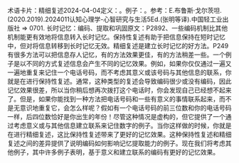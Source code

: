 

术语卡片：精细复述2024-04-04定义：。例子：。参考：E.布鲁斯·戈尔茨坦.(2020.2019).2024011认知心理学-心智研究与生活5Ed.(张明等译).中国轻工业出版社 => 0701. 长时记忆：编码、提取和巩固原文：P2892、一些编码机制比其他机制能更有效地将信息转入长时记忆。保持性复述有助于把信息保持在短时记忆中，但对将信息转移到长时记忆无效。精细复述是建立长时记忆的好方法。P249有很多方法可以把信息存人记忆，有的方法效果更佳，有的方法稍差一些。一个例子是以不同的方式复述信息会产生不同的记忆效果。例如，如果你仅仅通过一遍又一遍地重复来记住一个电话号码，而不考虑其意义或该号码与其他信息的联系，你就是在进行保持性复述。通常，这种类型的复述会导致编码很少或没有编码，因此记忆效果很差，所以当你稍后想再次拨打这个电话时，你会发现自己已经想不起来了。但是，如果你能找到一种方法把电话号码和一些有意义的事情联系起来，而不是无意识地重复它，会怎么样呢？假如有一个电话号码的前三位数和你的电话号码一样，后四位数恰好是你出生的年份！尽管这种情况是虚构的，但它提供了一个通过考虑意义或与其他信息建立联系来记住数字的例子。当你这样做的时候，你就是在进行精细复述，这比保持性复述带来了更好的记忆效果。这种保持性复述和精细复述之间的差异提供了说明编码如何影响记忆提取能力的例子。现在我们将考虑其他例子，其中许多例子表明，基于意义和建立联系的编码有更好的记忆效果。